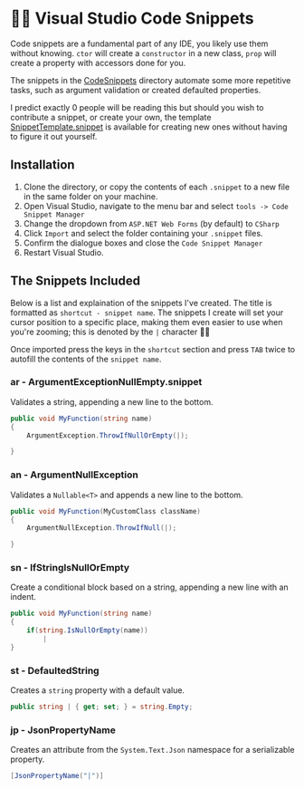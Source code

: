 # 🏃💨 Visual Studio Code Snippets

Code snippets are a fundamental part of any IDE, you likely use them without knowing. `ctor` will create a `constructor` in a new class, `prop` will create a property with accessors done for you. 

The snippets in the [CodeSnippets](https://github.com/james-gould/james-gould/tree/main/CodeSnippets) directory automate some more repetitive tasks, such as argument validation or created defaulted properties.

I predict exactly 0 people will be reading this but should you wish to contribute a snippet, or create your own, the template [SnippetTemplate.snippet](https://github.com/james-gould/james-gould/blob/main/SnippetTemplate.snippet) is available for creating new ones without having to figure it out yourself.

## Installation

1. Clone the directory, or copy the contents of each `.snippet` to a new file in the same folder on your machine.
2. Open Visual Studio, navigate to the menu bar and select `tools -> Code Snippet Manager`
3. Change the dropdown from `ASP.NET Web Forms` (by default) to `CSharp`
4. Click `Import` and select the folder containing your `.snippet` files.
5. Confirm the dialogue boxes and close the `Code Snippet Manager`
6. Restart Visual Studio.

## The Snippets Included

Below is a list and explaination of the snippets I've created. The title is formatted as `shortcut - snippet name`. The snippets I create will set your cursor position to a specific place, making them even easier to use when you're zooming; this is denoted by the `|` character 🏃💨

Once imported press the keys in the `shortcut` section and press `TAB` twice to autofill the contents of the `snippet name`.

### ar - ArgumentExceptionNullEmpty.snippet 

Validates a string, appending a new line to the bottom.

```cs
public void MyFunction(string name)
{
    ArgumentException.ThrowIfNullOrEmpty(|);

}
```

### an - ArgumentNullException

Validates a `Nullable<T>` and appends a new line to the bottom.

```cs
public void MyFunction(MyCustomClass className)
{
    ArgumentNullException.ThrowIfNull(|);

}
```

### sn - IfStringIsNullOrEmpty

Create a conditional block based on a string, appending a new line with an indent.

```cs
public void MyFunction(string name)
{
    if(string.IsNullOrEmpty(name))
        |
}
```

### st - DefaultedString

Creates a `string` property with a default value.

```cs
public string | { get; set; } = string.Empty;
```

### jp - JsonPropertyName

Creates an attribute from the `System.Text.Json` namespace for a serializable property.

```cs
[JsonPropertyName("|")]
```